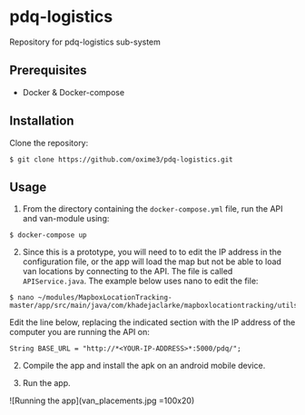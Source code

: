 # pdq-logistics
Repository for pdq-logistics sub-system 

## Prerequisites
- Docker & Docker-compose

## Installation
Clone the repository:
```
$ git clone https://github.com/oxime3/pdq-logistics.git
```
## Usage
1. From the directory containing the `docker-compose.yml` file, run the API and van-module using:
```
$ docker-compose up
```
2. Since this is a prototype, you will need to to edit the IP address in the configuration file, or the app will load the map but not be able to load van locations by connecting to the API. The file is called `APIService.java`. The example below uses nano to edit the file:
```
$ nano ~/modules/MapboxLocationTracking-master/app/src/main/java/com/khadejaclarke/mapboxlocationtracking/utils/APIService.java
```

Edit the line below, replacing the indicated section with the IP address of the computer you are running the API on:
  
`String BASE_URL = "http://*<YOUR-IP-ADDRESS>*:5000/pdq/";`

2. Compile the app and install the apk on an android mobile device.

3. Run the app.

![Running the app](van_placements.jpg =100x20)
